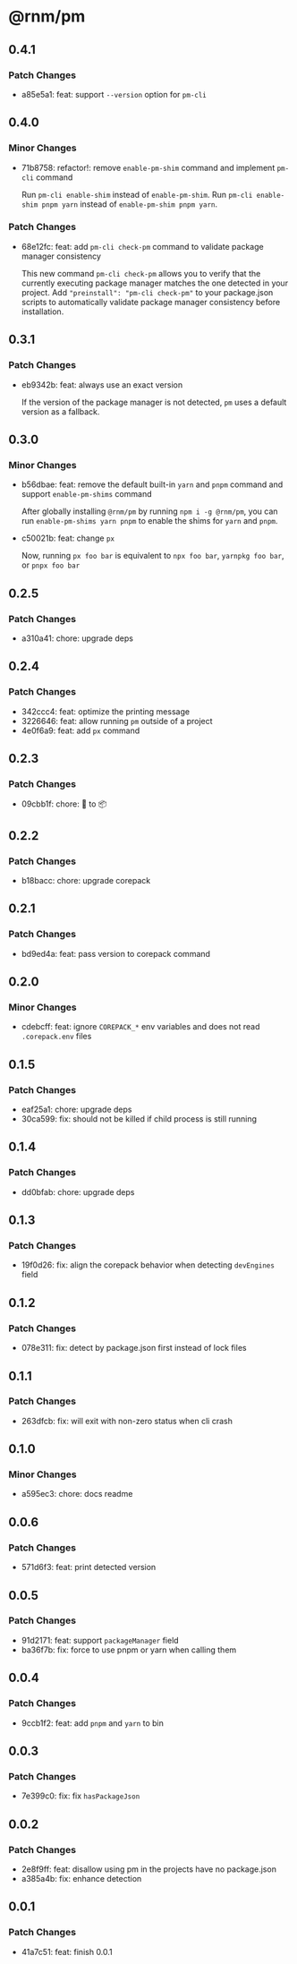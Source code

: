 # @rnm/pm

## 0.4.1

### Patch Changes

- a85e5a1: feat: support `--version` option for `pm-cli`

## 0.4.0

### Minor Changes

- 71b8758: refactor!: remove `enable-pm-shim` command and implement `pm-cli` command

  Run `pm-cli enable-shim` instead of `enable-pm-shim`.
  Run `pm-cli enable-shim pnpm yarn` instead of `enable-pm-shim pnpm yarn`.

### Patch Changes

- 68e12fc: feat: add `pm-cli check-pm` command to validate package manager consistency

  This new command `pm-cli check-pm` allows you to verify that the currently executing package manager matches the one detected in your project. Add `"preinstall": "pm-cli check-pm"` to your package.json scripts to automatically validate package manager consistency before installation.

## 0.3.1

### Patch Changes

- eb9342b: feat: always use an exact version

  If the version of the package manager is not detected, `pm` uses a default version as a fallback.

## 0.3.0

### Minor Changes

- b56dbae: feat: remove the default built-in `yarn` and `pnpm` command and support `enable-pm-shims` command

  After globally installing `@rnm/pm` by running `npm i -g @rnm/pm`, you can run `enable-pm-shims yarn pnpm` to enable the shims for `yarn` and `pnpm`.

- c50021b: feat: change `px`

  Now, running `px foo bar` is equivalent to `npx foo bar`, `yarnpkg foo bar`, or `pnpx foo bar`

## 0.2.5

### Patch Changes

- a310a41: chore: upgrade deps

## 0.2.4

### Patch Changes

- 342ccc4: feat: optimize the printing message
- 3226646: feat: allow running `pm` outside of a project
- 4e0f6a9: feat: add `px` command

## 0.2.3

### Patch Changes

- 09cbb1f: chore: 💼 to 📦

## 0.2.2

### Patch Changes

- b18bacc: chore: upgrade corepack

## 0.2.1

### Patch Changes

- bd9ed4a: feat: pass version to corepack command

## 0.2.0

### Minor Changes

- cdebcff: feat: ignore `COREPACK_*` env variables and does not read `.corepack.env` files

## 0.1.5

### Patch Changes

- eaf25a1: chore: upgrade deps
- 30ca599: fix: should not be killed if child process is still running

## 0.1.4

### Patch Changes

- dd0bfab: chore: upgrade deps

## 0.1.3

### Patch Changes

- 19f0d26: fix: align the corepack behavior when detecting `devEngines` field

## 0.1.2

### Patch Changes

- 078e311: fix: detect by package.json first instead of lock files

## 0.1.1

### Patch Changes

- 263dfcb: fix: will exit with non-zero status when cli crash

## 0.1.0

### Minor Changes

- a595ec3: chore: docs readme

## 0.0.6

### Patch Changes

- 571d6f3: feat: print detected version

## 0.0.5

### Patch Changes

- 91d2171: feat: support `packageManager` field
- ba36f7b: fix: force to use pnpm or yarn when calling them

## 0.0.4

### Patch Changes

- 9ccb1f2: feat: add `pnpm` and `yarn` to bin

## 0.0.3

### Patch Changes

- 7e399c0: fix: fix `hasPackageJson`

## 0.0.2

### Patch Changes

- 2e8f9ff: feat: disallow using pm in the projects have no package.json
- a385a4b: fix: enhance detection

## 0.0.1

### Patch Changes

- 41a7c51: feat: finish 0.0.1
